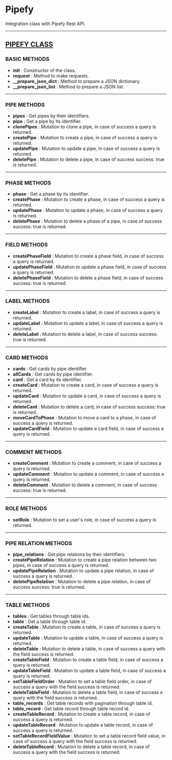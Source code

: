 # Pipefy
Integration class with Pipefy Rest API.

---

## [PIPEFY CLASS](https://github.com/filipecarbonera/Pipefy/blob/main/pipefy_classes.py)

### BASIC METHODS
- **__init__** : Constructor of the class.
- **request** : Method to make requests.
- **__prepare_json_dict** : Method to prepare a JSON dictionary.
- **__prepare_json_list** : Method to prepare a JSON list.

---

### PIPE METHODS
- **pipes** : Get pipes by their identifiers.
- **pipe** : Get a pipe by its identifier.
- **clonePipes** : Mutation to clone a pipe, in case of success a query is returned.
- **createPipe** : Mutation to create a pipe, in case of success a query is returned.
- **updatePipe** : Mutation to update a pipe, in case of success a query is returned.
- **deletePipe** : Mutation to delete a pipe, in case of success success: true is returned.

---

### PHASE METHODS
- **phase** : Get a phase by its identifier.
- **createPhase** : Mutation to create a phase, in case of success a query is returned.
- **updatePhase** : Mutation to update a phase, in case of success a query is returned.
- **deletePhase** : Mutation to delete a phase of a pipe, in case of success success: true is returned.

---

### FIELD METHODS
- **createPhaseField** : Mutation to create a phase field, in case of success a query is returned.
- **updatePhaseField** : Mutation to update a phase field, in case of success a query is returned.
- **deletePhaseField** : Mutation to delete a phase field, in case of success success: true is returned.

---

### LABEL METHODS
- **createLabel** : Mutation to create a label, in case of success a query is returned.
- **updateLabel** : Mutation to update a label, in case of success a query is returned.
- **deleteLabel** : Mutation to delete a label, in case of success success: true is returned.

---

### CARD METHODS
- **cards** : Get cards by pipe identifier.
- **allCards** : Get cards by pipe identifier.
- **card** : Get a card by its identifier.
- **createCard** : Mutation to create a card, in case of success a query is returned.
- **updateCard** : Mutation to update a card, in case of success a query is returned.
- **deleteCard** : Mutation to delete a card, in case of success success: true is returned.
- **moveCardToPhase** : Mutation to move a card to a phase, in case of success a query is returned.
- **updateCardField** : Mutation to update a card field, in case of success a query is returned.

---

### COMMENT METHODS
- **createComment** : Mutation to create a comment, in case of success a query is returned.
- **updateComment** : Mutation to update a comment, in case of success a query is returned.
- **deleteComment** : Mutation to delete a comment, in case of success success: true is returned.

---

### ROLE METHODS
- **setRole** : Mutation to set a user's role, in case of success a query is returned.

---

### PIPE RELATION METHODS
- **pipe_relations** : Get pipe relations by their identifiers.
- **createPipeRelation** : Mutation to create a pipe relation between two pipes, in case of success a query is returned.
- **updatePipeRelation** : Mutation to update a pipe relation, in case of success a query is returned.
- **deletePipeRelation** : Mutation to delete a pipe relation, in case of success success: true is returned.

---

### TABLE METHODS
- **tables** : Get tables through table ids.
- **table** : Get a table through table id.
- **createTable** : Mutation to create a table, in case of success a query is returned.
- **updateTable** : Mutation to update a table, in case of success a query is returned.
- **deleteTable** : Mutation to delete a table, in case of success a query with the field success is returned.
- **createTableField** : Mutation to create a table field, in case of success a query is returned.
- **updateTableField** : Mutation to update a table field, in case of success a query is returned.
- **setTableFieldOrder** : Mutation to set a table field order, in case of success a query with the field success is returned.
- **deleteTableField** : Mutation to delete a table field, in case of success a query with the field success is returned.
- **table_records** : Get table records with pagination through table id.
- **table_record** : Get table record through table record id.
- **createTableRecord** : Mutation to create a table record, in case of success a query is returned.
- **updateTableRecord** : Mutation to update a table record, in case of success a query is returned.
- **setTableRecordFieldValue** : Mutation to set a table record field value, in case of success a query with the field success is returned.
- **deleteTableRecord** : Mutation to delete a table record, in case of success a query with the field success is returned.
